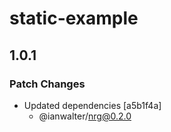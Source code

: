 # static-example

## 1.0.1
### Patch Changes

- Updated dependencies [a5b1f4a]
  - @ianwalter/nrg@0.2.0
